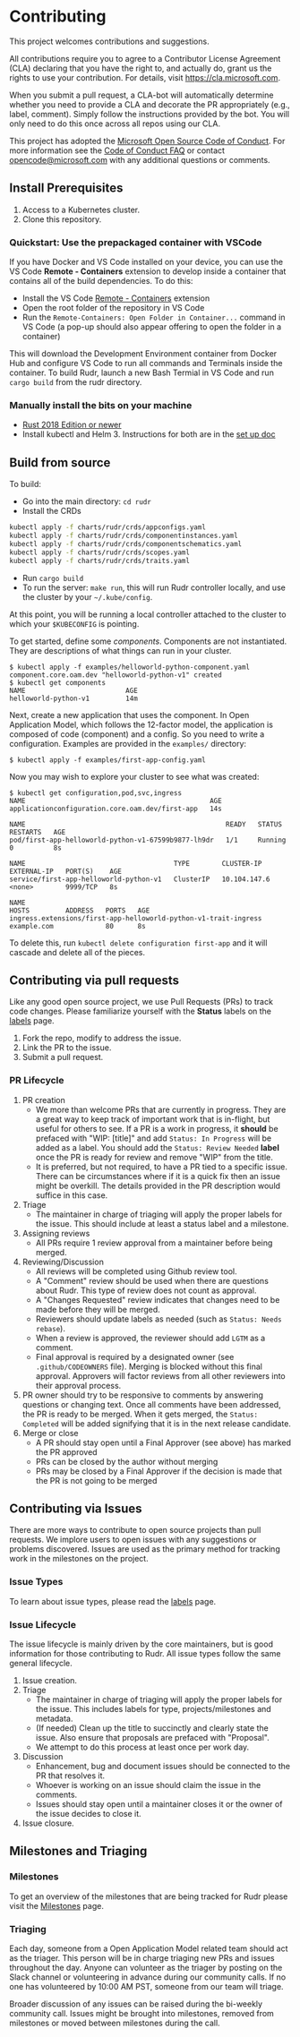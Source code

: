 # Contributing

This project welcomes contributions and suggestions.  

All contributions require you to agree to a Contributor License Agreement (CLA) declaring that you have the right to, and actually do, grant us the rights to use your contribution. For details, visit https://cla.microsoft.com.

When you submit a pull request, a CLA-bot will automatically determine whether you need to provide a CLA and decorate the PR appropriately (e.g., label, comment). Simply follow the instructions provided by the bot. You will only need to do this once across all repos using our CLA.

This project has adopted the [Microsoft Open Source Code of Conduct](https://opensource.microsoft.com/codeofconduct/). For more information see the [Code of Conduct FAQ](https://opensource.microsoft.com/codeofconduct/faq/) or contact [opencode@microsoft.com](mailto:opencode@microsoft.com) with any additional questions or comments.

## Install Prerequisites 

1. Access to a Kubernetes cluster.
2. Clone this repository. 

### Quickstart: Use the prepackaged container with VSCode 

If you have Docker and VS Code installed on your device, you can use the VS Code <b>Remote - Containers</b> extension to develop inside a container that contains all of the build dependencies.  To do this:

- Install the VS Code <a href="https://marketplace.visualstudio.com/items?itemName=ms-vscode-remote.remote-containers">Remote - Containers</a> extension
- Open the root folder of the repository in VS Code
- Run the `Remote-Containers: Open Folder in Container...` command in VS Code (a pop-up should also appear offering to open the folder in a container)

This will download the Development Environment container from Docker Hub and configure VS Code to run all commands and Terminals inside the container.  To build Rudr, launch a new Bash Termial in VS Code and run `cargo build` from the rudr directory.  

### Manually install the bits on your machine

- [Rust 2018 Edition or newer](https://www.rust-lang.org/tools/install)
- Install kubectl and Helm 3. Instructions for both are in the [set up doc](./docs/setup/install.md)

## Build from source 

To build:

- Go into the main directory: `cd rudr`
- Install the CRDs
```bash
kubectl apply -f charts/rudr/crds/appconfigs.yaml
kubectl apply -f charts/rudr/crds/componentinstances.yaml
kubectl apply -f charts/rudr/crds/componentschematics.yaml
kubectl apply -f charts/rudr/crds/scopes.yaml
kubectl apply -f charts/rudr/crds/traits.yaml
```
- Run `cargo build`
- To run the server: `make run`, this will run Rudr controller locally, and use the cluster by your `~/.kube/config`.

At this point, you will be running a local controller attached to the cluster to which your `$KUBECONFIG` is pointing.

To get started, define some _components_. Components are not instantiated. They are descriptions of what things can run in your cluster.

```console
$ kubectl apply -f examples/helloworld-python-component.yaml
component.core.oam.dev "helloworld-python-v1" created
$ kubectl get components
NAME                         AGE
helloworld-python-v1         14m
```

Next, create a new application that uses the component. In Open Application Model, which follows the 12-factor model, the application is composed of code (component) and a config. So you need to write a configuration. Examples are provided in the `examples/` directory:

```console
$ kubectl apply -f examples/first-app-config.yaml
```

Now you may wish to explore your cluster to see what was created:

```console
$ kubectl get configuration,pod,svc,ingress
NAME                                              AGE
applicationconfiguration.core.oam.dev/first-app   14s

NAME                                                  READY   STATUS    RESTARTS   AGE
pod/first-app-helloworld-python-v1-67599b9877-lh9dr   1/1     Running   0          8s

NAME                                     TYPE        CLUSTER-IP     EXTERNAL-IP   PORT(S)    AGE
service/first-app-helloworld-python-v1   ClusterIP   10.104.147.6   <none>        9999/TCP   8s

NAME                                                              HOSTS         ADDRESS   PORTS   AGE
ingress.extensions/first-app-helloworld-python-v1-trait-ingress   example.com             80      8s
```

To delete this, run `kubectl delete configuration first-app` and it will cascade and delete all of the pieces.

## Contributing via pull requests

Like any good open source project, we use Pull Requests (PRs) to track code changes. Please familiarize yourself with the **Status** labels on the [labels](https://github.com/microsoft/rudr/labels) page. 

1. Fork the repo, modify to address the issue.
2. Link the PR to the issue. 
3. Submit a pull request.

### PR Lifecycle

1. PR creation
    - We more than welcome PRs that are currently in progress. They are a great way to keep track of
    important work that is in-flight, but useful for others to see. If a PR is a work in progress,
    it **should** be prefaced with "WIP: [title]" and add `Status: In Progress` will be added as a label. You should add the `Status: Review Needed` **label** once the PR is ready for review and remove "WIP" from the title.
    - It is preferred, but not required, to have a PR tied to a specific issue. There can be
    circumstances where if it is a quick fix then an issue might be overkill. The details provided
    in the PR description would suffice in this case.
2. Triage
    - The maintainer in charge of triaging will apply the proper labels for the issue. This should
    include at least a status label and a milestone.
3. Assigning reviews
    - All PRs require 1 review approval from a maintainer before being merged. 
4. Reviewing/Discussion
    - All reviews will be completed using Github review tool.
    - A "Comment" review should be used when there are questions about Rudr. This type of review does not count as approval.
    - A "Changes Requested" review indicates that changes need to be made before they will be
    merged.
    - Reviewers should update labels as needed (such as `Status: Needs rebase`).
    - When a review is approved, the reviewer should add `LGTM` as a comment. 
    - Final approval is required by a designated owner (see `.github/CODEOWNERS` file). Merging is blocked without this final approval. Approvers will factor reviews from all other reviewers into their approval process.
5. PR owner should try to be responsive to comments by answering questions or changing text. Once all comments have been addressed,
   the PR is ready to be merged. When it gets merged, the `Status: Completed` will be added signifying that it is in the next release candidate. 
6. Merge or close
    - A PR should stay open until a Final Approver (see above) has marked the PR approved
    - PRs can be closed by the author without merging
    - PRs may be closed by a Final Approver if the decision is made that the PR is not going to be merged 

## Contributing via Issues

There are more ways to contribute to open source projects than pull requests. We implore users to open issues with any suggestions or problems discovered. Issues are used as the primary method for tracking work in the milestones on the project.

### Issue Types

To learn about issue types, please read the [labels](https://github.com/microsoft/rudr/labels) page. 

### Issue Lifecycle

The issue lifecycle is mainly driven by the core maintainers, but is good information for those
contributing to Rudr. All issue types follow the same general lifecycle.

1. Issue creation. 
2. Triage
    - The maintainer in charge of triaging will apply the proper labels for the issue. This
    includes labels for type, projects/milestones and metadata.
    - (If needed) Clean up the title to succinctly and clearly state the issue. Also ensure
    that proposals are prefaced with "Proposal".
    - We attempt to do this process at least once per work day.
3. Discussion
    - Enhancement, bug and document issues should be connected to the PR that resolves it.
    - Whoever is working on an issue should claim the issue in the comments.
    - Issues should stay open until a maintainer closes it or the owner of the issue decides to close it. 
4. Issue closure.

## Milestones and Triaging 

### Milestones

To get an overview of the milestones that are being tracked for Rudr please visit the [Milestones](https://github.com/oam-dev/spec/milestones) page. 

### Triaging 

Each day, someone from a Open Application Model related team should act as the triager. This person will be in charge triaging new PRs and issues throughout the day. Anyone can volunteer as the triager by posting on the Slack channel or volunteering in advance during our community calls. If no one has volunteered by 10:00 AM PST, someone from our team will triage. 

Broader discussion of any issues can be raised during the bi-weekly community call. Issues might be brought into milestones, removed from milestones or moved between milestones during the call.